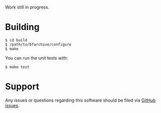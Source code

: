 Work still in progress.

Building
===

    $ cd build
    $ /path/to/bfarchive/configure
    $ make

You can run the unit tests with:

    $ make test

Support
===
Any issues or questions regarding this software should be filed via
[GitHub issues](https://github.com/bigfix/bfarchive/issues).
